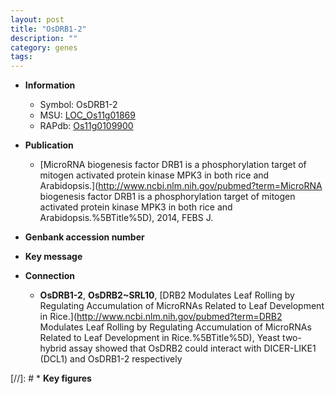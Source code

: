 ```yaml
---
layout: post
title: "OsDRB1-2"
description: ""
category: genes
tags: 
---
```


* **Information**  
    + Symbol: OsDRB1-2  
    + MSU: [LOC_Os11g01869](http://rice.uga.edu/cgi-bin/ORF_infopage.cgi?orf=LOC_Os11g01869)  
    + RAPdb: [Os11g0109900](http://rapdb.dna.affrc.go.jp/viewer/gbrowse_details/irgsp1?name=Os11g0109900)  

* **Publication**  
    + [MicroRNA biogenesis factor DRB1 is a phosphorylation target of mitogen activated protein kinase MPK3 in both rice and Arabidopsis.](http://www.ncbi.nlm.nih.gov/pubmed?term=MicroRNA biogenesis factor DRB1 is a phosphorylation target of mitogen activated protein kinase MPK3 in both rice and Arabidopsis.%5BTitle%5D), 2014, FEBS J.

* **Genbank accession number**  

* **Key message**  

* **Connection**  
    + __OsDRB1-2__, __OsDRB2~SRL10__, [DRB2 Modulates Leaf Rolling by Regulating Accumulation of MicroRNAs Related to Leaf Development in Rice.](http://www.ncbi.nlm.nih.gov/pubmed?term=DRB2 Modulates Leaf Rolling by Regulating Accumulation of MicroRNAs Related to Leaf Development in Rice.%5BTitle%5D),  Yeast two-hybrid assay showed that OsDRB2 could interact with DICER-LIKE1 (DCL1) and OsDRB1-2 respectively

[//]: # * **Key figures**  


